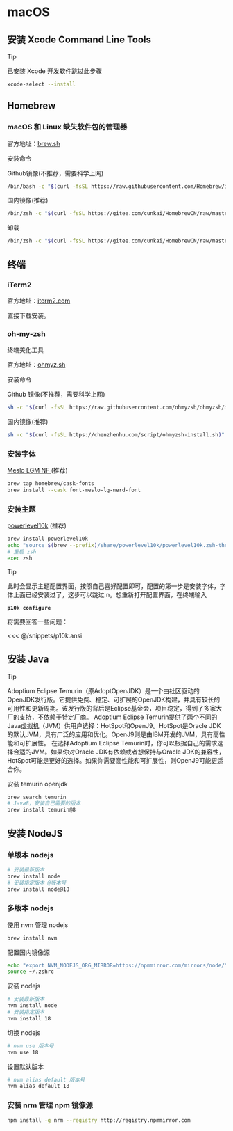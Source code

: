 # macOS

## 安装 Xcode Command Line Tools

> [!TIP]
>
> 已安装 Xcode 开发软件跳过此步骤



```bash
xcode-select --install
```



## Homebrew

### macOS 和 Linux 缺失软件包的管理器

官方地址：[brew.sh](https://brew.sh)

安装命令

Github镜像(不推荐，需要科学上网)

```bash
/bin/bash -c "$(curl -fsSL https://raw.githubusercontent.com/Homebrew/install/HEAD/install.sh)"
```

国内镜像(推荐)

```bash
/bin/zsh -c "$(curl -fsSL https://gitee.com/cunkai/HomebrewCN/raw/master/Homebrew.sh)"
```

卸载

```bash
/bin/zsh -c "$(curl -fsSL https://gitee.com/cunkai/HomebrewCN/raw/master/HomebrewUninstall.sh)"
```



## 终端

### iTerm2

官方地址：[iterm2.com](https://iterm2.com)

直接下载安装。

### oh-my-zsh

终端美化工具

官方地址：[ohmyz.sh](https://ohmyz.sh)

安装命令

Github 镜像(不推荐，需要科学上网)

```bash
sh -c "$(curl -fsSL https://raw.githubusercontent.com/ohmyzsh/ohmyzsh/master/tools/install.sh)"
```

国内镜像(推荐)

```bash
sh -c "$(curl -fsSL https://chenzhenhu.com/script/ohmyzsh-install.sh)"
```

### 安装字体 

[Meslo LGM NF ](https://github.com/ryanoasis/nerd-fonts/releases/download/v3.0.2/Meslo.zip) (推荐)

```bash
brew tap homebrew/cask-fonts
brew install --cask font-meslo-lg-nerd-font
```

### 安装主题 

[powerlevel10k](https://github.com/romkatv/powerlevel10k) (推荐)

```bash
brew install powerlevel10k
echo "source $(brew --prefix)/share/powerlevel10k/powerlevel10k.zsh-theme" >>~/.zshrc
# 重启 zsh
exec zsh
```

> [!TIP]
>
> 此时会显示主题配置界面，按照自己喜好配置即可，配置的第一步是安装字体，字体上面已经安装过了，这步可以跳过 n。想重新打开配置界面，在终端输入 
>
> **`p10k configure`**

将需要回答一些问题：

<<< @/snippets/p10k.ansi

## 安装 Java

> [!TIP]
>
> Adoptium Eclipse Temurin（原AdoptOpenJDK）是一个由社区驱动的OpenJDK发行版。它提供免费、稳定、可扩展的OpenJDK构建，并具有较长的可用性和更新周期。该发行版的背后是Eclipse基金会，项目稳定，得到了多家大厂的支持，不依赖于特定厂商。
> Adoptium Eclipse Temurin提供了两个不同的Java[虚拟机](https://cloud.baidu.com/product/bcc.html)（JVM）供用户选择：HotSpot和OpenJ9。HotSpot是Oracle JDK的默认JVM，具有广泛的应用和优化。OpenJ9则是由IBM开发的JVM，具有高性能和可扩展性。
> 在选择Adoptium Eclipse Temurin时，你可以根据自己的需求选择合适的JVM。如果你对Oracle JDK有依赖或者想保持与Oracle JDK的兼容性，HotSpot可能是更好的选择。如果你需要高性能和可扩展性，则OpenJ9可能更适合你。

安装 temurin openjdk

```bash
brew search temurin
# Java8，安装自己需要的版本
brew install temurin@8 
```



## 安装 NodeJS

### 单版本 nodejs 

```bash
# 安装最新版本
brew install node
# 安装指定版本 @版本号
brew install node@18
```

### 多版本 nodejs

使用 nvm 管理 nodejs

```bash
brew install nvm
```

配置国内镜像源

```bash
echo "export NVM_NODEJS_ORG_MIRROR=https://npmmirror.com/mirrors/node/" >>~/.zshrc
source ~/.zshrc
```

安装 nodejs

```bash
# 安装最新版本
nvm install node
# 安装指定版本
nvm install 18
```

切换 nodejs

```bash
# nvm use 版本号
nvm use 18
```

设置默认版本

```bash
# nvm alias default 版本号
nvm alias default 18
```

### 安装 nrm 管理 npm 镜像源

```bash
npm install -g nrm --registry http://registry.npmmirror.com
```





